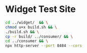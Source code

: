 # Widget Test Site

```bash
cd ../widget/  && \
chmod u+x build.sh && \
./build.sh && \
cp -r build/ ../consumer/ && \
cd ../consumer && \
npx http-server --port 8484 --cors
```
